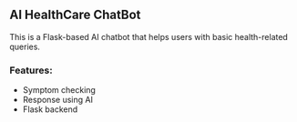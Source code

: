 ## AI HealthCare ChatBot

This is a Flask-based AI chatbot that helps users with basic health-related queries.

### Features:
- Symptom checking
- Response using AI
- Flask backend
